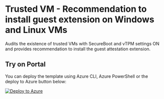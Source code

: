 # Trusted VM - Recommendation to install guest extension on Windows and Linux VMs

Audits the existence of trusted VMs with SecureBoot and vTPM settings ON and provides recommendation to install the guest attestation extension.


## Try on Portal

You can deploy the template using Azure CLI, Azure PowerShell or the deploy to Azure button below:

[![Deploy to Azure](http://azuredeploy.net/deploybutton.png)](https://portal.azure.com/#blade/Microsoft_Azure_Policy/CreatePolicyDefinitionBlade/uri/https%3A%2F%2Fraw.githubusercontent.com%2FAzure%2FAzure-Security-Center%2Fmaster%2FSecurity%2520Recommendations%2FPrivate%2520preview%2520recommendations%2FTVM-recommendations%2FSecurityPolicies%2FTVM-EnableGuestExtension-Audit%2Fazurepolicy.json)